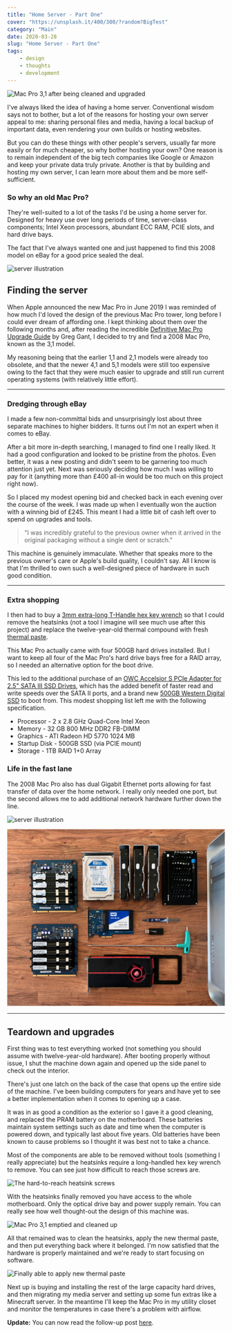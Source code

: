 ```yaml
---
title: "Home Server - Part One"
cover: "https://unsplash.it/400/300/?random?BigTest"
category: "Main"
date: 2020-03-28
slug: "Home Server - Part One"
tags:
    - design
    - thoughts
    - development
---
```



![Mac Pro 3,1 after being cleaned and upgraded](/Pro-03.jpg)

I've always liked the idea of having a home server. Conventional wisdom says not to bother, but a lot of the reasons for hosting your own server appeal to me: sharing personal files and media, having a local backup of important data, even rendering your own builds or hosting websites.

But you can do these things with other people's servers, usually far more easily or for much cheaper, so why bother hosting your own? One reason is to remain independent of the big tech companies like Google or Amazon and keep your private data truly private. Another is that by building and hosting my own server, I can learn more about them and be more self-sufficient.

<div class="note illustration">
    <h3>So why an old Mac Pro?</h3>
    <p>
        They're well-suited to a lot of the tasks I'd be using a home server for. Designed for heavy use over long periods of time, server-class components; Intel Xeon processors, abundant ECC RAM, PCIE slots, and hard drive bays.
    </p>
    <p>
        The fact that I've always wanted one and just happened to find this 2008 model on eBay for a good price sealed the deal.
    </p>
    <img class="illustration" src="/icons/server.svg" alt="server illustration" />
</div>

## Finding the server

When Apple announced the new Mac Pro in June 2019 I was reminded of how much I'd loved the design of the previous Mac Pro tower, long before I could ever dream of affording one. I kept thinking about them over the following months and, after reading the incredible [Definitive Mac Pro Upgrade Guide](http://blog.greggant.com/posts/2018/05/07/definitive-mac-pro-upgrade-guide.html) by Greg Gant, I decided to try and find a 2008 Mac Pro, known as the 3,1 model. 

My reasoning being that the earlier 1,1 and 2,1 models were already too obsolete, and that the newer 4,1 and 5,1 models were still too expensive owing to the fact that they were much easier to upgrade and still run current operating systems (with relatively little effort).

---

### Dredging through eBay

I made a few non-committal bids and unsurprisingly lost about three separate machines to higher bidders. It turns out I'm not an expert when it comes to eBay.

After a bit more in-depth searching, I managed to find one I really liked. It had a good configuration and looked to be pristine from the photos. Even better, it was a new posting and didn't seem to be garnering too much attention just yet. Next was seriously deciding how much I was willing to pay for it (anything more than £400 all-in would be too much on this project right now). 

So I placed my modest opening bid and checked back in each evening over the course of the week. I was made up when I eventually won the auction with a winning bid of £245. This meant I had a little bit of cash left over to spend on upgrades and tools.

> "I was incredibly grateful to the previous owner when it arrived in the original packaging without a single dent or scratch."

This machine is genuinely immaculate. Whether that speaks more to the previous owner's care or Apple's build quality, I couldn't say. All I know is that I'm thrilled to own such a well-designed piece of hardware in such good condition.

---

### Extra shopping

I then had to buy a [3mm extra-long T-Handle hex key wrench](https://www.amazon.co.uk/dp/B07D731F93/ref=psdc_1939051031_t1_B07D72Y7NL) so that I could remove the heatsinks (not a tool I imagine will see much use after this project) and replace the twelve-year-old thermal compound with fresh [thermal paste](https://www.amazon.co.uk/MX-2-Compound-Performance-Heatsink-Interface/dp/B000WU2LXC).

This Mac Pro actually came with four 500GB hard drives installed. But I want to keep all four of the Mac Pro's hard drive bays free for a RAID array, so I needed an alternative option for the boot drive.

This led to the additional purchase of an [OWC Accelsior S PCIe Adapter for 2.5" SATA III SSD Drives](https://www.amazon.co.uk/gp/product/B00WUZPMHE/ref=ppx_yo_dt_b_asin_title_o07_s00), which has the added benefit of faster read and write speeds over the SATA II ports, and a brand new [500GB Western Digital SSD](https://www.amazon.co.uk/gp/product/B073SBZ8YH/ref=ppx_yo_dt_b_asin_title_o08_s01) to boot from. This modest shopping list left me with the following specification.

- Processor - 2 x 2.8 GHz Quad-Core Intel Xeon
- Memory - 32 GB 800 MHz DDR2 FB-DIMM
- Graphics - ATI Radeon HD 5770 1024 MB
- Startup Disk - 500GB SSD (via PCIE mount)
- Storage - 1TB RAID 1+0 Array

<div class="note illustration">
    <h3>Life in the fast lane</h3>
    <p>
        The 2008 Mac Pro also has dual Gigabit Ethernet ports allowing for fast transfer of data over the home network. I really only needed one port, but the second allows me to add additional network hardware further down the line.
    </p>
    <img class="illustration" src="/icons/server_ethernet.svg" alt="server illustration" />
</div>

![Upgraded components and tools](components.jpg)

---

## Teardown and upgrades

First thing was to test everything worked (not something you should assume with twelve-year-old hardware). After booting properly without issue, I shut the machine down again and opened up the side panel to check out the interior.

There's just one latch on the back of the case that opens up the entire side of the machine. I've been building computers for years and have yet to see a better implementation when it comes to opening up a case.

It was in as good a condition as the exterior so I gave it a good cleaning, and replaced the PRAM battery on the motherboard. These batteries maintain system settings such as date and time when the computer is powered down, and typically last about five years. Old batteries have been known to cause problems so I thought it was best not to take a chance.

Most of the components are able to be removed without tools (something I really appreciate) but the heatsinks require a long-handled hex key wrench to remove. You can see just how difficult to reach those screws are.

![The hard-to-reach heatsink screws](/heatsink.jpg)

With the heatsinks finally removed you have access to the whole motherboard. Only the optical drive bay and power supply remain. You can really see how well thought-out the design of this machine was.

![Mac Pro 3,1 emptied and cleaned up](/Pro-02.jpg)

All that remained was to clean the heatsinks, apply the new thermal paste, and then put everything back where it belonged. I'm now satisfied that the hardware is properly maintained and we're ready to start focusing on software.

![Finally able to apply new thermal paste](/thermal_paste.jpg)

Next up is buying and installing the rest of the large capacity hard drives, and then migrating my media server and setting up some fun extras like a Minecraft server. In the meantime I'll keep the Mac Pro in my utility closet and monitor the temperatures in case there's a problem with airflow.

**Update:** You can now read the follow-up post [here](/home-server-part-two).
